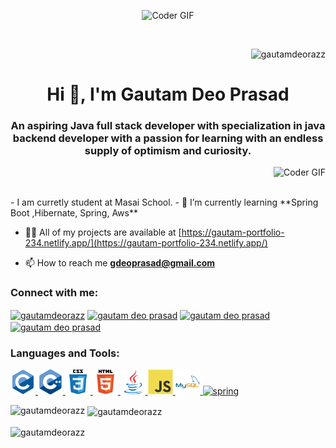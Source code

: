<p align="center"><img  alt="Coder GIF" height=400 width=1000 src="https://miro.medium.com/max/1280/1*KaUF6UJgPdYyv1WxDXdXnA.gif"></p>
<br>
<p align="right"> <img src="https://komarev.com/ghpvc/?username=gautamdeorazz&label=Profile%20views&color=0e75b6&style=flat" alt="gautamdeorazz" /> </p>
<h1 align="center">Hi 👋, I'm Gautam Deo Prasad</h1>
<h3 align="center">An aspiring Java full stack developer with specialization in java backend developer with a passion for learning with an endless supply of optimism and curiosity.</h3>
<p align="right"> <img alt="Coder GIF" height=300 width=550 src="https://cdn.dribbble.com/users/926537/screenshots/4502924/python-2.gif" /></p>
<br>
- I am curretly student at Masai School.
- 🌱 I’m currently learning **Spring Boot ,Hibernate, Spring, Aws**
 
- 👨‍💻 All of my projects are available at [https://gautam-portfolio-234.netlify.app/](https://gautam-portfolio-234.netlify.app/)

- 📫 How to reach me **gdeoprasad@gmail.com**

<h3 align="left">Connect with me:</h3>
<p align="left">
<a href="https://twitter.com/gautamdeorazz" target="blank"><img align="center" src="https://raw.githubusercontent.com/rahuldkjain/github-profile-readme-generator/master/src/images/icons/Social/twitter.svg" alt="gautamdeorazz" height="30" width="40" /></a>
<a href="https://www.linkedin.com/in/gautam-deo-prasad-6723bb162/" target="blank"><img align="center" src="https://raw.githubusercontent.com/rahuldkjain/github-profile-readme-generator/master/src/images/icons/Social/linked-in-alt.svg" alt="gautam deo prasad" height="30" width="40" /></a>
<a href="https://www.hackerrank.com/gautam deo prasad" target="blank"><img align="center" src="https://raw.githubusercontent.com/rahuldkjain/github-profile-readme-generator/master/src/images/icons/Social/hackerrank.svg" alt="gautam deo prasad" height="30" width="40" /></a>
<a href="https://www.leetcode.com/gautam deo prasad" target="blank"><img align="center" src="https://raw.githubusercontent.com/rahuldkjain/github-profile-readme-generator/master/src/images/icons/Social/leet-code.svg" alt="gautam deo prasad" height="30" width="40" /></a>
</p>

<h3 align="left">Languages and Tools:</h3>
<p align="left"> <a href="https://www.cprogramming.com/" target="_blank" rel="noreferrer"> <img src="https://raw.githubusercontent.com/devicons/devicon/master/icons/c/c-original.svg" alt="c" width="40" height="40"/> </a> <a href="https://www.w3schools.com/cpp/" target="_blank" rel="noreferrer"> <img src="https://raw.githubusercontent.com/devicons/devicon/master/icons/cplusplus/cplusplus-original.svg" alt="cplusplus" width="40" height="40"/> </a> <a href="https://www.w3schools.com/css/" target="_blank" rel="noreferrer"> <img src="https://raw.githubusercontent.com/devicons/devicon/master/icons/css3/css3-original-wordmark.svg" alt="css3" width="40" height="40"/> </a> <a href="https://www.w3.org/html/" target="_blank" rel="noreferrer"> <img src="https://raw.githubusercontent.com/devicons/devicon/master/icons/html5/html5-original-wordmark.svg" alt="html5" width="40" height="40"/> </a> <a href="https://www.java.com" target="_blank" rel="noreferrer"> <img src="https://raw.githubusercontent.com/devicons/devicon/master/icons/java/java-original.svg" alt="java" width="40" height="40"/> </a> <a href="https://developer.mozilla.org/en-US/docs/Web/JavaScript" target="_blank" rel="noreferrer"> <img src="https://raw.githubusercontent.com/devicons/devicon/master/icons/javascript/javascript-original.svg" alt="javascript" width="40" height="40"/> </a> <a href="https://www.mysql.com/" target="_blank" rel="noreferrer"> <img src="https://raw.githubusercontent.com/devicons/devicon/master/icons/mysql/mysql-original-wordmark.svg" alt="mysql" width="40" height="40"/> </a> <a href="https://spring.io/" target="_blank" rel="noreferrer"> <img src="https://www.vectorlogo.zone/logos/springio/springio-icon.svg" alt="spring" width="40" height="40"/> </a> </p>

<p><img align="left" src="https://github-readme-stats.vercel.app/api/top-langs?username=gautamdeorazz&show_icons=true&locale=en&layout=compact" alt="gautamdeorazz" /></p>

<p>&nbsp;<img align="center" src="https://github-readme-stats.vercel.app/api?username=gautamdeorazz&show_icons=true&locale=en" alt="gautamdeorazz" /></p>

<p><img align="center" src="https://github-readme-streak-stats.herokuapp.com/?user=gautamdeorazz&" alt="gautamdeorazz" /></p>


